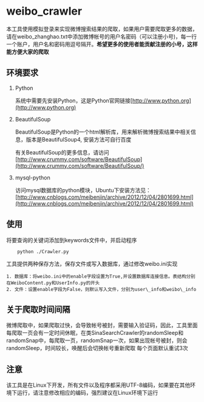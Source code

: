 weibo_crawler
=============

本工具使用模拟登录来实现微博搜索结果的爬取，如果用户需要爬取更多的数据，请在weibo\_zhanghao.txt中添加微博帐号的用户名密码（可以注册小号)，每一行一个账户，用户名和密码用逗号隔开。**希望更多的使用者能贡献注册的小号，这样能方便大家的爬取**

环境要求
----------------------
1. Python

    系统中需要先安装Python，这是Python官网链接[http://www.python.org](http://www.python.org)
    
2. BeautifulSoup

    BeautifulSoup是Python的一个html解析库，用来解析微博搜索结果中相关信息，版本是BeautifulSoup4, 安装方法可自行百度
    
    有关BeautifulSoup的更多信息，请访问[http://www.crummy.com/software/BeautifulSoup](http://www.crummy.com/software/BeautifulSoup/)

3. mysql-python
    
    访问mysql数据库的python模块，Ubuntu下安装方法见：[http://www.cnblogs.com/meibenjin/archive/2012/12/04/2801699.html](http://www.cnblogs.com/meibenjin/archive/2012/12/04/2801699.html)


使用
-----------------------
将要查询的关键词添加到keywords文件中，并启动程序

        python ./Crawler.py
工具提供两种保存方法，保存文件或写入数据库，通过修改weibo.ini实现

    1. 数据库：将weibo.ini中的enable字段设置为True,并设置数据库连接信息。表结构分别在WeiboContent.py和UserInfo.py的开头
    2. 文件：设置enable字段为False，则默认写入文件，分别为user\_info和weibo\_info

关于爬取时间间隔
----------------------
微博爬取中，如果爬取过快，会导致帐号被封，需要输入验证码，因此，工具里面每爬取一页会有一定时间休眠，在类SinaSearchCrawler的randomSleep和randomSnap中，每爬取一页，randomSnap一次，如果出现帐号被封，则会randomSleep，时间较长，唤醒后会切换帐号重新爬取
每个页面默认重试3次

注意
----------------------

该工具是在Linux下开发，所有文件以及程序都采用UTF-8编码，如果要在其他环境下运行，请注意修改相应的编码，强烈建议在Linux环境下运行



